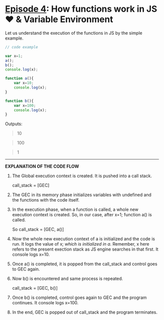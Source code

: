 # [Episode 4](https://www.youtube.com/watch?v=gSDncyuGw0s&list=PLlasXeu85E9cQ32gLCvAvr9vNaUccPVNP&index=5): How functions work in JS ❤️ & Variable Environment 

Let us understand the execution of the functions in JS by the simple example.

```js
// code example 

var x=1;
a();
b();
console.log(x);

function a(){
    var x=10;
    console.log(x);
}

function b(){
    var x=100;
    console.log(x);
}
```

Outputs:

> 10

> 100

> 1

---

__EXPLANATION OF THE CODE FLOW__


1. The Global execution context is created. It is pushed into a call stack.

    call_stack = [GEC]

2. The GEC in its memory phase initializes variables with undefined and the functions with the code itself.

3. In the execution phase, when a function is called, a whole new execution context is created. So, in our case, after x=1; function a() is called.

    So call_stack = [GEC, a()]

4. Now the whole new execution context of a is initialized and the code is run. It logs the value of x; *which is initialized in a*. Remember, x here refers to the present exection stack as JS engine searches in that first. It console logs x=10.

5. Once a() is completed, it is popped from the call_stack and control goes to GEC again. 

6. Now b() is encountered and same process is repeated.

    call_stack = [GEC, b()]

7. Once b() is completed, control goes again to GEC and the program continues. It console logs x=100.

8. In the end, GEC is popped out of call_stack and the program terminates.

 



